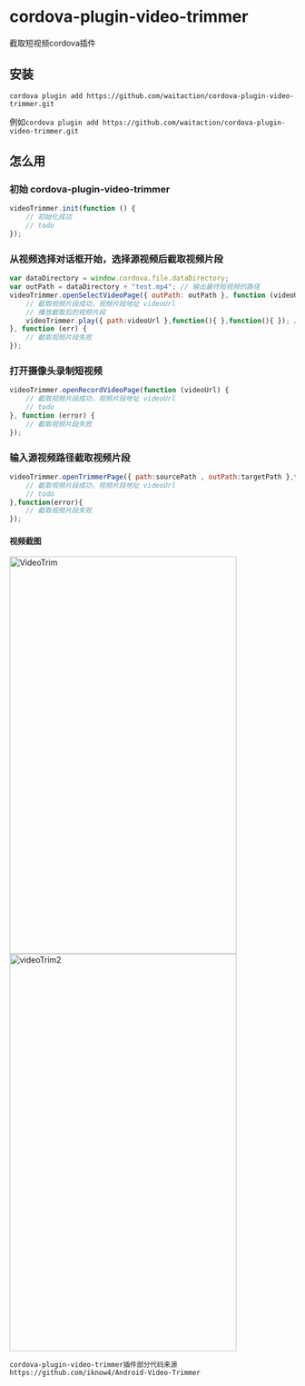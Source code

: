 
# cordova-plugin-video-trimmer
截取短视频cordova插件
## 安装
```shell
cordova plugin add https://github.com/waitaction/cordova-plugin-video-trimmer.git
```
例如`cordova plugin add https://github.com/waitaction/cordova-plugin-video-trimmer.git`
## 怎么用

### 初始 cordova-plugin-video-trimmer

```javascript
videoTrimmer.init(function () {
    // 初始化成功
    // todo
});
```

### 从视频选择对话框开始，选择源视频后截取视频片段

```javascript
var dataDirectory = window.cordova.file.dataDirectory;
var outPath = dataDirectory + "test.mp4"; // 输出最终短视频的路径
videoTrimmer.openSelectVideoPage({ outPath: outPath }, function (videoUrl) {
    // 截取视频片段成功，视频片段地址 videoUrl
    // 播放截取后的视频片段
    videoTrimmer.play({ path:videoUrl },function(){ },function(){ }); // 播放
}, function (err) {
    // 截取视频片段失败
});
```

### 打开摄像头录制短视频
```javascript
videoTrimmer.openRecordVideoPage(function (videoUrl) {
    // 截取视频片段成功，视频片段地址 videoUrl
    // todo
}, function (error) { 
    // 截取视频片段失败
});
```

### 输入源视频路径截取视频片段

```javascript
videoTrimmer.openTrimmerPage({ path:sourcePath , outPath:targetPath },function(videoUrl){
    // 截取视频片段成功，视频片段地址 videoUrl
    // todo
},function(error){
    // 截取视频片段失败
});
```


#### 视频截图
<img src="https://github.com/iknow4/iknow.Images/blob/master/gif/videoTrim.gif?raw=true" width="400" height="700" alt="VideoTrim"/>

<img src="https://github.com/iknow4/iknow.Images/blob/master/gif/videoTrim2.gif?raw=true" width="400" height="700" alt="videoTrim2"/>

`cordova-plugin-video-trimmer插件部分代码来源 https://github.com/iknow4/Android-Video-Trimmer `